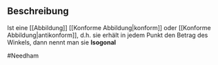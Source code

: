 ## Beschreibung
Ist eine [[Abbildung]]  [[Konforme Abbildung|konform]] oder [[Konforme Abbildung|antikonform]], d.h. sie erhält in jedem Punkt den Betrag des Winkels, dann nennt man sie **Isogonal**

#Needham 